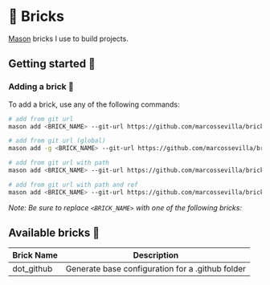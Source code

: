 # 🧱 Bricks

[Mason][mason_link] bricks I use to build projects.

## Getting started 🚀

### Adding a brick 🫰

To add a brick, use any of the following commands:

```sh
# add from git url
mason add <BRICK_NAME> --git-url https://github.com/marcossevilla/bricks

# add from git url (global)
mason add -g <BRICK_NAME> --git-url https://github.com/marcossevilla/bricks

# add from git url with path
mason add <BRICK_NAME> --git-url https://github.com/marcossevilla/bricks --git-path path/to/<BRICK_NAME>

# add from git url with path and ref
mason add <BRICK_NAME> --git-url https://github.com/marcossevilla/bricks --git-path path/to/<BRICK_NAME> --git-ref tag-name
```

*Note: Be sure to replace `<BRICK_NAME>` with one of the following bricks:*

## Available bricks 🧱

| Brick Name            | Description                                              |
| --------------------- | -------------------------------------------------------- |
| dot_github            | Generate base configuration for a .github folder         |


[mason_link]: https://github.com/felangel/mason
